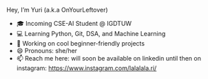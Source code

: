 Hey, I’m Yuri (a.k.a OnYourLeftover)
- 🎓 Incoming CSE-AI Student @ IGDTUW
- 💻 Learning Python, Git, DSA, and Machine Learning
- 🔭 Working on cool beginner-friendly projects
- 😄 Pronouns: she/her
- 📫 Reach me here: will soon be available on linkedin until then on instagram: https://www.instagram.com/lalalala.ri/

<!--
**OnYourLeftover/OnYourLeftover** is a ✨ _special_ ✨ repository because its `README.md` (this file) appears on your GitHub profile.

Here are some ideas to get you started:

- 🔭 I’m currently working on ...
- 🌱 I’m currently learning ...
- 👯 I’m looking to collaborate on ...
- 🤔 I’m looking for help with ...
- 💬 Ask me about ...
- 📫 How to reach me: ...
- 😄 she/her
- ⚡ Fun fact: ...
-->
